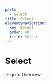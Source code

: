 ```yaml
---
parts:
  - Select
title: Select
eleventyNavigation:
  key: Select
  order: 40
  title: Select
---
```


# Select

-> go to Overview
